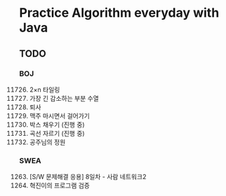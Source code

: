 #  Practice Algorithm everyday with Java

## TODO
### BOJ
11726. 2×n 타일링 <br>
11772. 가장 긴 감소하는 부분 수열 <br>
14501. 퇴사 <br>
9205. 맥주 마시면서 걸어가기 <br>
1493. 박스 채우기 (진행 중) <br>
14865. 곡선 자르기 (진행 중) <br>
2457. 공주님의 정원 <br>
### SWEA
1263. [S/W 문제해결 응용] 8일차 - 사람 네트워크2 <br>
1824. 혁진이의 프로그램 검증 <br>